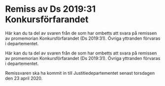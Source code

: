 # Remiss av Ds 2019:31 Konkursförfarandet

Här kan du ta del av svaren från de som har ombetts att svara på remissen av promemorian Konkursförfarandet (Ds 2019:31). Övriga yttranden förvaras i departementet.

Här kan du ta del av svaren från de som har ombetts att svara på remissen av promemorian Konkursförfarandet (Ds 2019:31). Övriga yttranden förvaras i departementet.

Remissvaren ska ha kommit in till Justitiedepartementet senast torsdagen den 23 april 2020.
